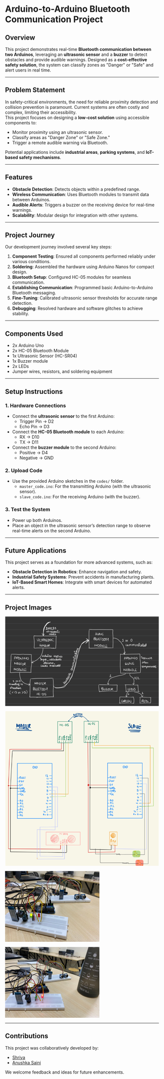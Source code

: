# Arduino-to-Arduino Bluetooth Communication Project  

## Overview  
This project demonstrates real-time **Bluetooth communication between two Arduinos**, leveraging an **ultrasonic sensor** and a **buzzer** to detect obstacles and provide audible warnings. Designed as a **cost-effective safety solution**, the system can classify zones as "Danger" or "Safe" and alert users in real time.  

---

## Problem Statement  
In safety-critical environments, the need for reliable proximity detection and collision prevention is paramount. Current systems are often costly and complex, limiting their accessibility.  
This project focuses on designing a **low-cost solution** using accessible components to:  
- Monitor proximity using an ultrasonic sensor.  
- Classify areas as "Danger Zone" or "Safe Zone."  
- Trigger a remote audible warning via Bluetooth.  

Potential applications include **industrial areas**, **parking systems**, and **IoT-based safety mechanisms**.  

---

## Features   
- **Obstacle Detection**: Detects objects within a predefined range.  
- **Wireless Communication**: Uses Bluetooth modules to transmit data between Arduinos.  
- **Audible Alerts**: Triggers a buzzer on the receiving device for real-time warnings.  
- **Scalability**: Modular design for integration with other systems.  

---

## Project Journey   
Our development journey involved several key steps:  
1. **Component Testing**: Ensured all components performed reliably under various conditions.  
2. **Soldering**: Assembled the hardware using Arduino Nanos for compact design.  
3. **Bluetooth Setup**: Configured HC-05 modules for seamless communication.  
4. **Establishing Communication**: Programmed basic Arduino-to-Arduino Bluetooth messaging.  
5. **Fine-Tuning**: Calibrated ultrasonic sensor thresholds for accurate range detection.  
6. **Debugging**: Resolved hardware and software glitches to achieve stability.  

---

## Components Used   
- 2x Arduino Uno  
- 2x HC-05 Bluetooth Module  
- 1x Ultrasonic Sensor (HC-SR04) 
- 1x Buzzer module
- 2x LEDs
- Jumper wires, resistors, and soldering equipment  

---

## Setup Instructions 
### 1. **Hardware Connections**  
- Connect the **ultrasonic sensor** to the first Arduino:  
  - Trigger Pin → D2  
  - Echo Pin → D3  
- Connect the **HC-05 Bluetooth module** to each Arduino:  
  - RX → D10  
  - TX → D11  
- Connect the **buzzer module** to the second Arduino:  
  - Positive → D4  
  - Negative → GND  

### 2. **Upload Code**  
- Use the provided Arduino sketches in the `codes/` folder.  
  - `master_code.ino`: For the transmitting Arduino (with the ultrasonic sensor).  
  - `slave_code.ino`: For the receiving Arduino (with the buzzer).  

### 3. **Test the System**  
- Power up both Arduinos.  
- Place an object in the ultrasonic sensor’s detection range to observe real-time alerts on the second Arduino.  

---

## Future Applications 
This project serves as a foundation for more advanced systems, such as:  
- **Obstacle Detection in Robotics**: Enhance navigation and safety.  
- **Industrial Safety Systems**: Prevent accidents in manufacturing plants.  
- **IoT-Based Smart Homes**: Integrate with smart devices for automated alerts.  

---

## Project Images  
![Block Diagram](images/Block_Diagram.png)  

![Circuit Diagram](images/Circuit_Diagram.png)

![Final Project without object](images/w-o_obstacle.png)

![Final Project with object](images/w_obstacle.png)

---

## Contributions   
This project was collaboratively developed by:  
- [Shriya](https://www.linkedin.com/in/shriya-kansal/)  
- [Anushka Saini](https://www.linkedin.com/in/anushka-saini-5155a02b5/)  

We welcome feedback and ideas for future enhancements.  
